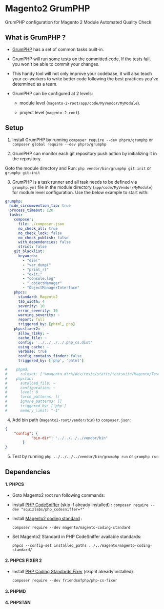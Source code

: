 # Magento2 GrumPHP
GrumPHP configuration for Magento 2 Module Automated Quality Check

## What is GrumPHP ?

- [GrumPHP](https://github.com/phpro/grumphp) has a set of common tasks built-in.

- GrumPHP will run some tests on the committed code. If the tests fail, you won't be able to commit your changes.

- This handy tool will not only improve your codebase, it will also teach your co-workers to write better code following the best practices you've determined as a team.

- GrumPHP can be configured at 2 levels:
    
   + module level (`magento-2-root/app/code/MyVendor/MyModule`).
   
   + project level (`magento-2-root`).

## Setup

1. Install GrumPHP by running `composer require --dev phpro/grumphp` or `composer global require --dev phpro/grumphp`

2. GrumPHP can monitor each git repository push action by initializing it in the repository. 
   
  Goto the module directory and Run: `php vendor/bin/grumphp git:init` or `grumphp git:init`

3. GrumPHP is a task runner and all task needs to be defined via `grumphp.yml` file in the module directory (`app/code/MyVendor/MyModule`) for module level configuration.
 Use the below example to start with:

```yaml
grumphp:
  hide_circumvention_tip: true
  process_timeout: 120
  tasks:
    composer:
      file: ./composer.json
      no_check_all: true
      no_check_lock: false
      no_check_publish: false
      with_dependencies: false
      strict: false
    git_blacklist:
      keywords:
        - "die("
        - "var_dump("
        - "print_r("
        - "exit;"
        - "console.log"
        - "_objectManager"
        - "ObjectManagerInterface"
    phpcs:
      standard: Magento2
      tab_width: 4
      severity: 10
      error_severity: 10
      warning_severity: ~
      report: full
      triggered_by: [phtml, php]
    phpcsfixer2:
      allow_risky: ~
      cache_file: ~
      config: '../../../../.php_cs.dist'
      using_cache: ~
      verbose: true
      config_contains_finder: false
      triggered_by: ['php', 'phtml']

#    phpmd:
#      ruleset: ['%magento_dir%/dev/tests/static/testsuite/Magento/Test/Php/_files/phpmd/ruleset.xml']
#    phpstan:
#      autoload_file: ~
#      configuration: ~
#      level: 0
#      force_patterns: []
#      ignore_patterns: []
#      triggered_by: ['php']
#      memory_limit: "-1"
```

4. Add bin path (`magento2-root/vendor/bin`) to `composer.json`: 
```json
{
    "config": {
            "bin-dir": "../../../../vendor/bin"
        }
}
```

5. Test by running `php ../../../../vendor/bin/grumphp run` or `grumphp run`

## Dependencies
    
#### 1. PHPCS

- Goto Magento2 root run following commands:

- Install [PHP CodeSniffer](https://github.com/squizlabs/PHP_CodeSniffer) (skip if already installed) : `composer require --dev "squizlabs/php_codesniffer=*"`

- Install [Magento2 coding standard](https://github.com/magento/magento-coding-standard) :
  
  `composer require --dev magento/magento-coding-standard`
  
- Set Magento2 Standard in PHP CodeSniffer available standards:

  `phpcs --config-set installed_paths ../../magento/magento-coding-standard/`


#### 2. PHPCS FIXER 2

- Install [PHP Coding Standards Fixer](https://github.com/FriendsOfPHP/PHP-CS-Fixer) (skip if already installed) :
 
  `composer require --dev friendsofphp/php-cs-fixer`

#### 3. PHPMD

#### 4. PHPSTAN
